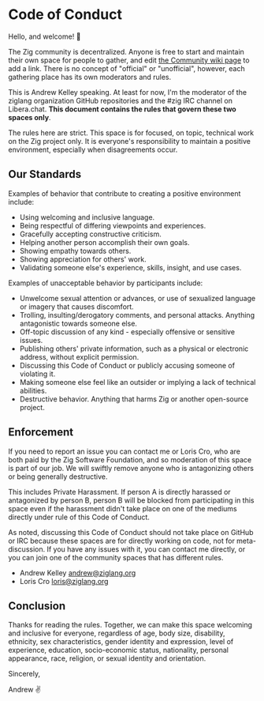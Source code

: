 # Code of Conduct

Hello, and welcome! 👋 

The Zig community is decentralized. Anyone is free to start and maintain their
own space for people to gather, and edit
[the Community wiki page](https://github.com/ziglang/zig/wiki/Community) to add
a link. There is no concept of "official" or "unofficial", however, each
gathering place has its own moderators and rules.

This is Andrew Kelley speaking. At least for now, I'm the moderator of the
ziglang organization GitHub repositories and the #zig IRC channel on Libera.chat.
**This document contains the rules that govern these two spaces only**.

The rules here are strict. This space is for focused, on topic, technical work
on the Zig project only. It is everyone's responsibility to maintain a positive
environment, especially when disagreements occur.

## Our Standards

Examples of behavior that contribute to creating a positive environment include:

 * Using welcoming and inclusive language.
 * Being respectful of differing viewpoints and experiences.
 * Gracefully accepting constructive criticism.
 * Helping another person accomplish their own goals.
 * Showing empathy towards others.
 * Showing appreciation for others' work.
 * Validating someone else's experience, skills, insight, and use cases.

Examples of unacceptable behavior by participants include:

 * Unwelcome sexual attention or advances, or use of sexualized language or
   imagery that causes discomfort.
 * Trolling, insulting/derogatory comments, and personal attacks. Anything
   antagonistic towards someone else.
 * Off-topic discussion of any kind - especially offensive or sensitive issues.
 * Publishing others' private information, such as a physical or electronic
   address, without explicit permission.
 * Discussing this Code of Conduct or publicly accusing someone of violating it.
 * Making someone else feel like an outsider or implying a lack of technical
   abilities.
 * Destructive behavior. Anything that harms Zig or another open-source project.

## Enforcement

If you need to report an issue you can contact me or Loris Cro, who are both
paid by the Zig Software Foundation, and so moderation of this space is part of
our job. We will swiftly remove anyone who is antagonizing others or being
generally destructive.

This includes Private Harassment. If person A is directly harassed or
antagonized by person B, person B will be blocked from participating in this
space even if the harassment didn't take place on one of the mediums directly
under rule of this Code of Conduct.

As noted, discussing this Code of Conduct should not take place on GitHub or IRC
because these spaces are for directly working on code, not for meta-discussion.
If you have any issues with it, you can contact me directly, or you can join one
of the community spaces that has different rules.

 * Andrew Kelley <andrew@ziglang.org>
 * Loris Cro <loris@ziglang.org>

## Conclusion

Thanks for reading the rules. Together, we can make this space welcoming and
inclusive for everyone, regardless of age, body size, disability, ethnicity,
sex characteristics, gender identity and expression, level of experience,
education, socio-economic status, nationality, personal appearance, race,
religion, or sexual identity and orientation.

Sincerely,

Andrew ✌️ 
